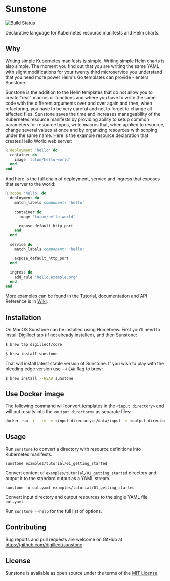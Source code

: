 # Sunstone

[![Build Status](https://travis-ci.com/Digillect/sunstone.svg?branch=master)](https://travis-ci.com/Digillect/sunstone)

Declarative language for Kubernetes resource manifests and Helm charts.

## Why

Writing simple Kubernetes manifests is simple. Writing simple Helm charts is also simple. The moment
you find out that you are writing the same YAML with slight modifications for your twenty third microservice
you understand that you need more power Helm's Go templates can provide - enters Sunstone.

Sunstone is the addition to the Helm templates that do not allow you to create "real" macros or functions
and where you have to write the same code with the different arguments over and over again and then, when refactoring,
you have to be very careful and not to forget to change all affected files. Sunstone saves the time and increases
manageability of the Kubernetes resource manifests by providing ability to setup common parameters for resource types,
write macros that, when applied to resource, change several values at once and by organizing resources with
scoping under the same name. Here is the example resource declaration that creates Hello World web server:

```ruby
R.deployment 'hello' do
  container do
    image 'tutum/hello-world'
  end
end
```

And here is the full chain of deployment, service and ingress that exposes that server to the world:

```ruby
R.scope 'hello' do
  deployment do
    match_labels component: 'hello'

    container do
      image 'tutum/hello-world'

      expose_default_http_port
    end
  end

  service do
    match_labels component: 'hello'

    expose_default_http_port
  end

  ingress do
    add_rule 'hello.example.org'
  end
end
```

More examples can be found in the [Tutorial](examples/tutorial), documentation and API Reference
is in [Wiki](https://github.com/Digillect/sunstone/wiki).

## Installation

On MacOS Sunstone can be installed using Homebrew. First you'll need to install Digillect tap (if not already installed),
and then Sunstone:

```bash
$ brew tap digillect/core
...
$ brew install sunstone
``` 

That will install latest stable version of Sunstone. If you wish to play with the bleeding edge version use `--HEAD` flag to brew:

```bash
$ brew install --HEAD sunstone
```

## Use Docker image

The following command will convert templates in the `<input directory>` and will put
results into the `<output directory>` as separate files:

```bash
docker run -i --rm -v <input directory>:/data/input -v <output directory>:/data/output digillect/sunstone [flags]
```

## Usage

Run `sunstone` to convert a directory with resource definitions into Kubernetes
manifests.

`sunstone examples/tutorial/01_getting_started`

Convert content of `examples/tutorial/01_getting_started` directory and output it to the
standard output as a YAML stream.

`sunstone -o out.yaml examples/tutorial/01_getting_started`

Convert input directory and output resources to the single YAML file `out.yaml`

Run `sunstone --help` for the full list of options.

## Contributing

Bug reports and pull requests are welcome on GitHub at https://github.com/digillect/sunstone.

## License

Sunstone is available as open source under the terms of the [MIT License](https://opensource.org/licenses/MIT).
